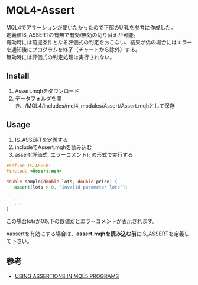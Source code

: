 # MQL4-Assert
MQL4でアサーションが使いたかったので下部のURLを参考に作成した。  
定義値IS_ASSERTの有無で有効/無効の切り替えが可能。  
有効時には前提条件となる評価式の判定をおこない、結果が偽の場合にはエラーを通知後にプログラムを終了（チャートから除外）する。    
無効時には評価式の判定処理は実行されない。  


## Install
1. Assert.mqhをダウンロード
2. データフォルダを開き、/MQL4/Includes/mql4_modules/Assert/Assert.mqhとして保存


## Usage
1. IS_ASSERTを定義する
2. includeでAssert.mqhを読み込む
3. assert(評価式, エラーコメント); の形式で実行する

``` cpp
#define IS_ASSERT
#include <Assert.mqh>

double sample(double lots, double price) {
   assert(lots > 0, "invalid parameter lots");

   ...
   ...
}
```
この場合lotsが0以下の数値だとエラーコメントが表示されます。

※assertを有効にする場合は、**assert.mqhを読み込む前**にIS_ASSERTを定義して下さい。

## 参考
- [USING ASSERTIONS IN MQL5 PROGRAMS](https://www.mql5.com/en/articles/1977)
